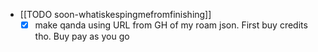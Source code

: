   * [[TODO soon-whatiskespingmefromfinishing]]
    * [x] make qanda using URL from GH of my roam json. First buy credits tho. Buy pay as you go